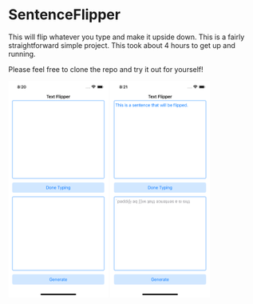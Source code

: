# SentenceFlipper

This will flip whatever you type and make it upside down.
This is a fairly straightforward simple project. This took about 4 hours to get up and running.

Please feel free to clone the repo and try it out for yourself!

<img src="./before.png" alt="before" width="200" />

<img src="./after.png" alt="after" width="200" />
